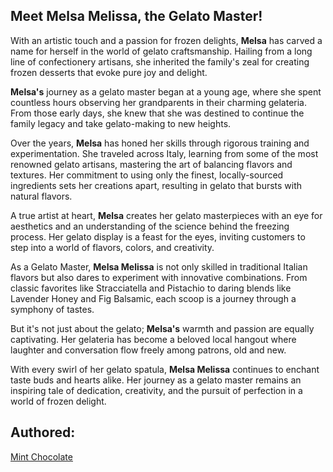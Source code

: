 ## Meet Melsa Melissa, the Gelato Master!

With an artistic touch and a passion for frozen delights, **Melsa** has carved a name for herself in the world of gelato craftsmanship. Hailing from a long line of confectionery artisans, she inherited the family's zeal for creating frozen desserts that evoke pure joy and delight.

**Melsa's** journey as a gelato master began at a young age, where she spent countless hours observing her grandparents in their charming gelateria. From those early days, she knew that she was destined to continue the family legacy and take gelato-making to new heights.

Over the years, **Melsa** has honed her skills through rigorous training and experimentation. She traveled across Italy, learning from some of the most renowned gelato artisans, mastering the art of balancing flavors and textures. Her commitment to using only the finest, locally-sourced ingredients sets her creations apart, resulting in gelato that bursts with natural flavors.

A true artist at heart, **Melsa** creates her gelato masterpieces with an eye for aesthetics and an understanding of the science behind the freezing process. Her gelato display is a feast for the eyes, inviting customers to step into a world of flavors, colors, and creativity.

As a Gelato Master, **Melsa Melissa** is not only skilled in traditional Italian flavors but also dares to experiment with innovative combinations. From classic favorites like Stracciatella and Pistachio to daring blends like Lavender Honey and Fig Balsamic, each scoop is a journey through a symphony of tastes.

But it's not just about the gelato; **Melsa's** warmth and passion are equally captivating. Her gelateria has become a beloved local hangout where laughter and conversation flow freely among patrons, old and new.

With every swirl of her gelato spatula, **Melsa Melissa** continues to enchant taste buds and hearts alike. Her journey as a gelato master remains an inspiring tale of dedication, creativity, and the pursuit of perfection in a world of frozen delight.

## Authored:

[Mint Chocolate](../flavors/MintChocolate.md)
